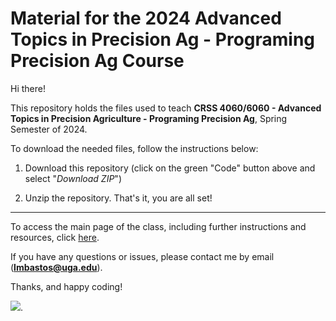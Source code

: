 # Material for the 2024 Advanced Topics in Precision Ag - Programing Precision Ag Course

Hi there!

This repository holds the files used to teach **CRSS 4060/6060 - Advanced Topics in Precision Agriculture - Programing Precision Ag**, Spring Semester of 2024.  

To download the needed files, follow the instructions below:  
1. Download this repository (click on the green "Code" button above and select "*Download ZIP*")  

2. Unzip the repository. That's it, you are all set!  

--- 

To access the main page of the class, including further instructions and resources, click [here](https://leombastos.github.io/bastoslab/teaching/2024-ppa/2024-ppa.html).  

If you have any questions or issues, please contact me by email (**lmbastos@uga.edu**).  

Thanks, and happy coding!  


![](https://images.pexels.com/photos/10816110/pexels-photo-10816110.jpeg?auto=compress&cs=tinysrgb&w=1260&h=750&dpr=2). 
